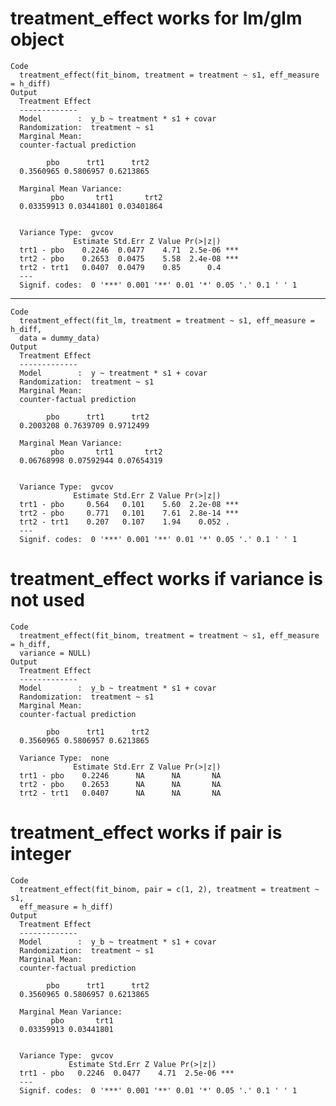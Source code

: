 # treatment_effect works for lm/glm object

    Code
      treatment_effect(fit_binom, treatment = treatment ~ s1, eff_measure = h_diff)
    Output
      Treatment Effect
      -------------
      Model        :  y_b ~ treatment * s1 + covar 
      Randomization:  treatment ~ s1 
      Marginal Mean: 
      counter-factual prediction
      
            pbo      trt1      trt2 
      0.3560965 0.5806957 0.6213865 
      
      Marginal Mean Variance: 
             pbo       trt1       trt2 
      0.03359913 0.03441801 0.03401864 
      
      
      Variance Type:  gvcov 
                  Estimate Std.Err Z Value Pr(>|z|)    
      trt1 - pbo    0.2246  0.0477    4.71  2.5e-06 ***
      trt2 - pbo    0.2653  0.0475    5.58  2.4e-08 ***
      trt2 - trt1   0.0407  0.0479    0.85      0.4    
      ---
      Signif. codes:  0 '***' 0.001 '**' 0.01 '*' 0.05 '.' 0.1 ' ' 1

---

    Code
      treatment_effect(fit_lm, treatment = treatment ~ s1, eff_measure = h_diff,
      data = dummy_data)
    Output
      Treatment Effect
      -------------
      Model        :  y ~ treatment * s1 + covar 
      Randomization:  treatment ~ s1 
      Marginal Mean: 
      counter-factual prediction
      
            pbo      trt1      trt2 
      0.2003208 0.7639709 0.9712499 
      
      Marginal Mean Variance: 
             pbo       trt1       trt2 
      0.06768998 0.07592944 0.07654319 
      
      
      Variance Type:  gvcov 
                  Estimate Std.Err Z Value Pr(>|z|)    
      trt1 - pbo     0.564   0.101    5.60  2.2e-08 ***
      trt2 - pbo     0.771   0.101    7.61  2.8e-14 ***
      trt2 - trt1    0.207   0.107    1.94    0.052 .  
      ---
      Signif. codes:  0 '***' 0.001 '**' 0.01 '*' 0.05 '.' 0.1 ' ' 1

# treatment_effect works if variance is not used

    Code
      treatment_effect(fit_binom, treatment = treatment ~ s1, eff_measure = h_diff,
      variance = NULL)
    Output
      Treatment Effect
      -------------
      Model        :  y_b ~ treatment * s1 + covar 
      Randomization:  treatment ~ s1 
      Marginal Mean: 
      counter-factual prediction
      
            pbo      trt1      trt2 
      0.3560965 0.5806957 0.6213865 
      
      Variance Type:  none 
                  Estimate Std.Err Z Value Pr(>|z|)
      trt1 - pbo    0.2246      NA      NA       NA
      trt2 - pbo    0.2653      NA      NA       NA
      trt2 - trt1   0.0407      NA      NA       NA

# treatment_effect works if pair is integer

    Code
      treatment_effect(fit_binom, pair = c(1, 2), treatment = treatment ~ s1,
      eff_measure = h_diff)
    Output
      Treatment Effect
      -------------
      Model        :  y_b ~ treatment * s1 + covar 
      Randomization:  treatment ~ s1 
      Marginal Mean: 
      counter-factual prediction
      
            pbo      trt1      trt2 
      0.3560965 0.5806957 0.6213865 
      
      Marginal Mean Variance: 
             pbo       trt1 
      0.03359913 0.03441801 
      
      
      Variance Type:  gvcov 
                 Estimate Std.Err Z Value Pr(>|z|)    
      trt1 - pbo   0.2246  0.0477    4.71  2.5e-06 ***
      ---
      Signif. codes:  0 '***' 0.001 '**' 0.01 '*' 0.05 '.' 0.1 ' ' 1

